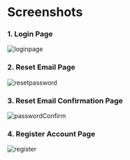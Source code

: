# Screenshots
### 1. Login Page 
![loginpage](https://github.com/user-attachments/assets/1d403bda-0338-4e9d-a239-cda5c6f5d520)
### 2. Reset Email Page
![resetpassword](https://github.com/user-attachments/assets/bae5d032-4afb-487d-af1e-2f61b527790f)
### 3. Reset Email Confirmation Page
![passwordConfirm](https://github.com/user-attachments/assets/12461a36-01d5-43b0-912f-8b9fa44f1828)
### 4. Register Account Page
![register](https://github.com/user-attachments/assets/bbad137e-770f-4979-b15b-136703fbb1d1)


